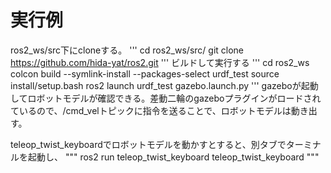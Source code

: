 # 実行例
ros2_ws/src下にcloneする。
'''
cd ros2_ws/src/
git clone https://github.com/hida-yat/ros2.git
'''
ビルドして実行する
'''
cd ros2_ws
colcon build --symlink-install --packages-select urdf_test
source install/setup.bash
ros2 launch urdf_test gazebo.launch.py
'''
gazeboが起動してロボットモデルが確認できる。差動二輪のgazeboプラグインがロードされているので、/cmd_velトピックに指令を送ることで、ロボットモデルは動き出す。

teleop_twist_keyboardでロボットモデルを動かすとすると、別タブでターミナルを起動し、
"""
ros2 run teleop_twist_keyboard teleop_twist_keyboard
"""
